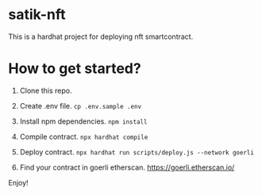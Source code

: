 # satik-nft

This is a hardhat project for deploying nft smartcontract.

# How to get started?

1. Clone this repo.

2. Create .env file.  `cp .env.sample .env`

3. Install npm dependencies. `npm install`

4. Compile contract. `npx hardhat compile`

5. Deploy contract. `npx hardhat run scripts/deploy.js --network goerli`

6. Find your contract in goerli etherscan. https://goerli.etherscan.io/


Enjoy!
